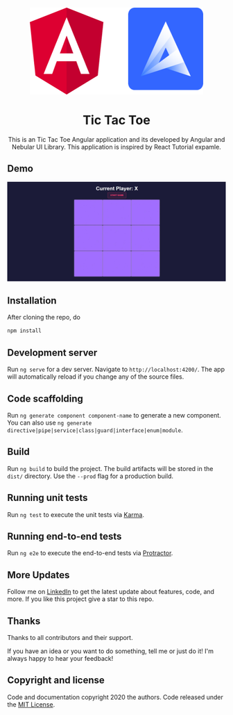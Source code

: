 <p align="center">
    <img src="https://raw.githubusercontent.com/Manojkumar8497/TicTacToe/master/src/assets/img/logo.png" alt="Logo" width=400 height=200>

  <h1 align="center">Tic Tac Toe</h1>
  <p align="center">This is an Tic Tac Toe Angular application and its developed by Angular and Nebular UI Library. This application is inspired by React Tutorial expamle.</p>
</p>

## Demo

<p align="center">
  <img src="https://raw.githubusercontent.com/Manojkumar8497/TicTacToe/master/src/assets/img/demo.gif"/>
</p>

## Installation

After cloning the repo, do
```bash
npm install
```

## Development server

Run `ng serve` for a dev server. Navigate to `http://localhost:4200/`. The app will automatically reload if you change any of the source files.

## Code scaffolding

Run `ng generate component component-name` to generate a new component. You can also use `ng generate directive|pipe|service|class|guard|interface|enum|module`.

## Build

Run `ng build` to build the project. The build artifacts will be stored in the `dist/` directory. Use the `--prod` flag for a production build.

## Running unit tests

Run `ng test` to execute the unit tests via [Karma](https://karma-runner.github.io).

## Running end-to-end tests

Run `ng e2e` to execute the end-to-end tests via [Protractor](http://www.protractortest.org/).

## More Updates

Follow me on [LinkedIn](https://www.linkedin.com/in/manoj-m8497/) to get the latest update about features, code, and more. If you like this project give a star to this repo.

## Thanks

Thanks to all contributors and their support.

If you have an idea or you want to do something, tell me or just do it!
I'm always happy to hear your feedback!

## Copyright and license

Code and documentation copyright 2020 the authors. Code released under the [MIT License](https://github.com/Manojkumar8497/Simple-JS-Quiz-App/blob/master/LICENSE).
